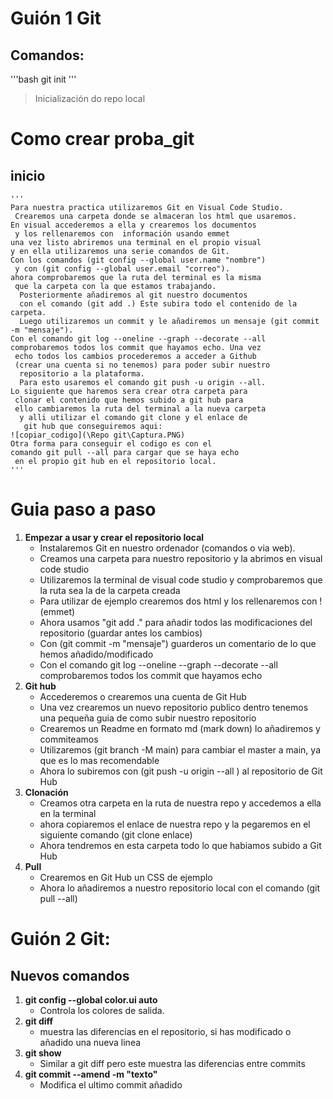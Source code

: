 # Guión 1 Git
## Comandos:
'''bash
git init
'''
>Inicialización do repo local
# Como crear proba_git 
## inicio
    '''
    Para nuestra practica utilizaremos Git en Visual Code Studio.
     Crearemos una carpeta donde se almaceran los html que usaremos.
    En visual accederemos a ella y crearemos los documentos
     y los rellenaremos con  información usando emmet
    una vez listo abriremos una terminal en el propio visual 
    y en ella utilizaremos una serie comandos de Git. 
    Con los comandos (git config --global user.name "nombre")
     y con (git config --global user.email "correo").
    ahora comprobaremos que la ruta del terminal es la misma
     que la carpeta con la que estamos trabajando.
      Posteriormente añadiremos al git nuestro documentos 
      con el comando (git add .) Este subira todo el contenido de la carpeta. 
      Luego utilizaremos un commit y le añadiremos un mensaje (git commit -m "mensaje").
    Con el comando git log --oneline --graph --decorate --all 
    comprobaremos todos los commit que hayamos echo. Una vez
     echo todos los cambios procederemos a acceder a Github 
     (crear una cuenta si no tenemos) para poder subir nuestro
      repositorio a la plataforma. 
      Para esto usaremos el comando git push -u origin --all.
    Lo siguiente que haremos sera crear otra carpeta para
     clonar el contenido que hemos subido a git hub para
     ello cambiaremos la ruta del terminal a la nueva carpeta
      y alli utilizar el comando git clone y el enlace de
       git hub que conseguiremos aqui:
    ![copiar_codigo](\Repo git\Captura.PNG)
    Otra forma para conseguir el codigo es con el 
    comando git pull --all para cargar que se haya echo
     en el propio git hub en el repositorio local.
    '''
# Guia paso a paso
 1. **Empezar a usar y crear el repositorio local**
    * Instalaremos Git en nuestro ordenador (comandos o via web).
    * Creamos una carpeta para nuestro repositorio y la abrimos en visual code studio
    * Utilizaremos la terminal de visual code studio y comprobaremos que la ruta sea la de la carpeta creada
    * Para utilizar de ejemplo crearemos dos html y los rellenaremos con ! (emmet)
    * Ahora usamos "git add ." para añadir todos las modificaciones del repositorio (guardar antes los cambios)
    * Con (git commit -m "mensaje") guarderos un comentario de lo que hemos añadido/modificado
    * Con el comando git log --oneline --graph --decorate --all comprobaremos todos los commit que hayamos echo
2. **Git hub** 
    * Accederemos o crearemos una cuenta de Git Hub
    * Una vez crearemos un nuevo repositorio publico dentro tenemos una pequeña guia de como subir nuestro repositorio
    * Crearemos un Readme en formato md (mark down) lo añadiremos y commiteamos
    * Utilizaremos (git branch -M main) para cambiar el master a main, ya que es lo mas recomendable
    * Ahora lo subiremos con (git push -u origin --all ) al repositorio de Git Hub
3. **Clonación**
    * Creamos otra carpeta en la ruta de nuestra repo y accedemos a ella en la terminal
    * ahora copiaremos el enlace de nuestra repo y la pegaremos en el siguiente comando (git clone enlace)
    * Ahora tendremos en esta carpeta todo lo que habiamos subido a Git Hub
4. **Pull**
    * Crearemos en Git Hub un CSS de ejemplo
    * Ahora lo añadiremos a nuestro repositorio local con el comando (git pull --all)

# Guión 2 Git:
## Nuevos comandos
1. **git config --global color.ui auto**
    * Controla los colores de salida.
2. **git diff**
    * muestra las diferencias en el repositorio, si has modificado o añadido una nueva linea
3. **git show**
    * Similar a git diff pero este muestra las diferencias entre commits
4. **git commit --amend -m "texto"**
    * Modifica el ultimo commit añadido




